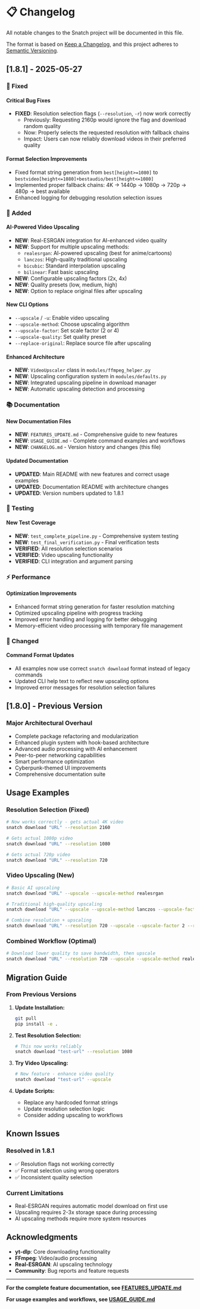 # 📋 Changelog

All notable changes to the Snatch project will be documented in this file.

The format is based on [Keep a Changelog](https://keepachangelog.com/en/1.0.0/),
and this project adheres to [Semantic Versioning](https://semver.org/spec/v2.0.0.html).

## [1.8.1] - 2025-05-27

### 🔧 Fixed

#### Critical Bug Fixes

- **FIXED**: Resolution selection flags (`--resolution`, `-r`) now work correctly
  - Previously: Requesting 2160p would ignore the flag and download random quality
  - Now: Properly selects the requested resolution with fallback chains
  - Impact: Users can now reliably download videos in their preferred quality

#### Format Selection Improvements

- Fixed format string generation from `best[height>=1080]` to `bestvideo[height<=1080]+bestaudio/best[height<=1080]`
- Implemented proper fallback chains: 4K → 1440p → 1080p → 720p → 480p → best available
- Enhanced logging for debugging resolution selection issues

### 🚀 Added

#### AI-Powered Video Upscaling

- **NEW**: Real-ESRGAN integration for AI-enhanced video quality
- **NEW**: Support for multiple upscaling methods:
  - `realesrgan`: AI-powered upscaling (best for anime/cartoons)
  - `lanczos`: High-quality traditional upscaling
  - `bicubic`: Standard interpolation upscaling
  - `bilinear`: Fast basic upscaling
- **NEW**: Configurable upscaling factors (2x, 4x)
- **NEW**: Quality presets (low, medium, high)
- **NEW**: Option to replace original files after upscaling

#### New CLI Options

- `--upscale` / `-u`: Enable video upscaling
- `--upscale-method`: Choose upscaling algorithm
- `--upscale-factor`: Set scale factor (2 or 4)
- `--upscale-quality`: Set quality preset
- `--replace-original`: Replace source file after upscaling

#### Enhanced Architecture

- **NEW**: `VideoUpscaler` class in `modules/ffmpeg_helper.py`
- **NEW**: Upscaling configuration system in `modules/defaults.py`
- **NEW**: Integrated upscaling pipeline in download manager
- **NEW**: Automatic upscaling detection and processing

### 📚 Documentation

#### New Documentation Files

- **NEW**: `FEATURES_UPDATE.md` - Comprehensive guide to new features
- **NEW**: `USAGE_GUIDE.md` - Complete command examples and workflows
- **NEW**: `CHANGELOG.md` - Version history and changes (this file)

#### Updated Documentation

- **UPDATED**: Main README with new features and correct usage examples
- **UPDATED**: Documentation README with architecture changes
- **UPDATED**: Version numbers updated to 1.8.1

### 🧪 Testing

#### New Test Coverage

- **NEW**: `test_complete_pipeline.py` - Comprehensive system testing
- **NEW**: `test_final_verification.py` - Final verification tests
- **VERIFIED**: All resolution selection scenarios
- **VERIFIED**: Video upscaling functionality
- **VERIFIED**: CLI integration and argument parsing

### ⚡ Performance

#### Optimization Improvements

- Enhanced format string generation for faster resolution matching
- Optimized upscaling pipeline with progress tracking
- Improved error handling and logging for better debugging
- Memory-efficient video processing with temporary file management

### 🔄 Changed

#### Command Format Updates

- All examples now use correct `snatch download` format instead of legacy commands
- Updated CLI help text to reflect new upscaling options
- Improved error messages for resolution selection failures

## [1.8.0] - Previous Version

### Major Architectural Overhaul

- Complete package refactoring and modularization
- Enhanced plugin system with hook-based architecture
- Advanced audio processing with AI enhancement
- Peer-to-peer networking capabilities
- Smart performance optimization
- Cyberpunk-themed UI improvements
- Comprehensive documentation suite

## Usage Examples

### Resolution Selection (Fixed)

```bash
# Now works correctly - gets actual 4K video
snatch download "URL" --resolution 2160

# Gets actual 1080p video
snatch download "URL" --resolution 1080

# Gets actual 720p video
snatch download "URL" --resolution 720
```

### Video Upscaling (New)

```bash
# Basic AI upscaling
snatch download "URL" --upscale --upscale-method realesrgan

# Traditional high-quality upscaling
snatch download "URL" --upscale --upscale-method lanczos --upscale-factor 4

# Combine resolution + upscaling
snatch download "URL" --resolution 720 --upscale --upscale-factor 2 --replace-original
```

### Combined Workflow (Optimal)

```bash
# Download lower quality to save bandwidth, then upscale
snatch download "URL" --resolution 720 --upscale --upscale-method realesrgan --upscale-factor 4 --replace-original
```

## Migration Guide

### From Previous Versions

1. **Update Installation:**

   ```bash
   git pull
   pip install -e .
   ```

2. **Test Resolution Selection:**

   ```bash
   # This now works reliably
   snatch download "test-url" --resolution 1080
   ```

3. **Try Video Upscaling:**

   ```bash
   # New feature - enhance video quality
   snatch download "test-url" --upscale
   ```

4. **Update Scripts:**
   - Replace any hardcoded format strings
   - Update resolution selection logic
   - Consider adding upscaling to workflows

## Known Issues

### Resolved in 1.8.1

- ✅ Resolution flags not working correctly
- ✅ Format selection using wrong operators
- ✅ Inconsistent quality selection

### Current Limitations

- Real-ESRGAN requires automatic model download on first use
- Upscaling requires 2-3x storage space during processing
- AI upscaling methods require more system resources

## Acknowledgments

- **yt-dlp**: Core downloading functionality
- **FFmpeg**: Video/audio processing
- **Real-ESRGAN**: AI upscaling technology
- **Community**: Bug reports and feature requests

---

**For the complete feature documentation, see [FEATURES_UPDATE.md](./FEATURES_UPDATE.md)**

**For usage examples and workflows, see [USAGE_GUIDE.md](./USAGE_GUIDE.md)**
